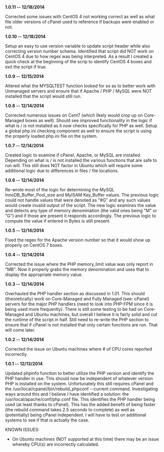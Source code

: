 **1.0.11 -- 12/18/2014**

Corrected some issues with CentOS 4 not working correct as well as what file older versions
of cPanel used to reference if backups were enabled or not.

**1.0.10 -- 12/18/2014**

Setup an easy to use version variable to update script header while also correcting 
version number schema. Identified that script did NOT work on CentOS 4 due to how
regex was being interpreted. As a result I created a quick check at the beginning
of the scrip to identify CentOS 4 boxes and exit the script if true.

**1.0.9 -- 12/15/2014**

Altered what the MYSQLTEST function looked for so as to better work with Unmanaged servers
and ensure that if Apache / PHP / MySQL were NOT installed that the script would still run.

**1.0.8 -- 12/14/2014**

Corrected numerous issues on Cent7 (which likely would crop up on Core-Managed boxes as well).
Should see improved functionality in the logic if what is / is not installed as it now checks
specifically for PHP as well. Setup a global php.ini checking component as well to ensure the
script is using the properly loaded php.ini file on the system.

**1.0.7 -- 12/14/2014**

Created logic to examine if cPanel, Apache, or MySQL are installed. Depending on what is / is not
installed the various functions that are safe to run will. This still does NOT factor in Ubuntu
which will require some additional logic due to differences in files / file locations.

**1.0.6 -- 12/14/2014**

Re-wrote most of the logic for determining the MySQL InnoDB_Buffer_Pool_size and MyISAM Key_Buffer
values. The previous logic could not handle values that were denoted as "#G" and any such values
would create invalid output of the script. The new logic examines the value and detects any type
of memory denomination (the valid ones being "M" or "G") and if those are present it responds 
accordingly. The previous logic to compute the value if entered in Bytes is still present.

**1.0.5 -- 12/14/2014**

Fixed the regex for the Apache version number so that it would show up properly on CentOS 7 boxes.

**1.0.4 -- 12/14/2014**

Corrected the issue where the PHP memory_limit value was only report in "MB". Now it properly grabs the 
memory denomination and uses that to display the appropriate memory value.

**1.0.3 -- 12/14/2014**

Overhauled the PHP handler section as discussed in 1.01. This should (theoretically) work on Core-Managed and
Fully Managed (see: cPanel) servers for the major PHP handlers (need to look into PHP-FPM since it is being
used more frequently). There is still some testing to be had on Core-Managed and Ubuntu machines, but overall
I believe it is fairly solid and cut the runtime of the script in half. Still need to re-write the PHP section 
to ensure that if cPanel is not installed that only certain functions are run. That will come later.

**1.0.2 -- 12/14/2014**

Corrected the issue on Ubuntu machines where # of CPU cores reported incorrectly.

**1.0.1 -- 12/13/2014**

Updated phpinfo function to better utilize the PHP version and identify the PHP handler in use. This should now
be independent of whatever version PHP is installed on the system. Unfortunately this still requires cPanel and
the /usr/local/cpanel/bin/rebuild_phpconf --current command. Investigating ways around this and I believe I 
have identified a solution: the /usr/local/apache/conf/php.conf file. This identifies the PHP handler being 
used (at least thanks to cPanel). This has the added benefit of being faster (the rebuild command takes 2.5
seconds to complete) as well as (potentially) being cPanel independent. I will have to test on additional 
systems to see if that is actually the case.

KNOWN ISSUES:

- On Ubuntu machines (NOT supported at this time) there may be an issue whereby CPU(s) are incorrectly calculated.
